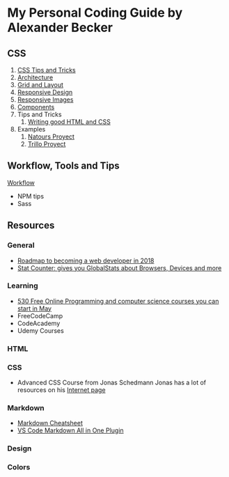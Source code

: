 # My Personal Coding Guide by Alexander Becker

## CSS
1. [CSS Tips and Tricks](css/css-tips.md)
2. [Architecture](css/css-architecture.md)
3. [Grid and Layout](css/grid-and-layout.md)
4. [Responsive Design](css/responsive-design.md)
5. [Responsive Images](css/responsive-img.md)
6. [Components](css/components.md)
7. Tips and Tricks
    1. [Writing good HTML and CSS](css/writing-good-html-css.md)
8. Examples
    1. [Natours Proyect](https://natours.netlify.com/)
    2. [Trillo Proyect](http://trillo.netlify.com/)

## Workflow, Tools and Tips
[Workflow](\workflow.md)
* NPM tips
* Sass

## Resources

### General
* [Roadmap to becoming a web developer in 2018](https://github.com/kamranahmedse/developer-roadmap)
* [Stat Counter: gives you GlobalStats about Browsers, Devices and more](http://gs.statcounter.com/)

### Learning
* [530 Free Online Programming and computer science courses you can start in May](https://medium.freecodecamp.org/530-free-online-programming-computer-science-courses-you-can-start-in-may-5e82f5307867)
* FreeCodeCamp
* CodeAcademy
* Udemy Courses

### HTML

### CSS
* Advanced CSS Course from Jonas Schedmann
Jonas has a lot of  resources on his [Internet page](http://codingheroes.io/resources/) 

### Markdown
* [Markdown Cheatsheet](https://github.com/adam-p/markdown-here/wiki/Markdown-Cheatsheet)
* [VS Code Markdown All in One Plugin](https://github.com/neilsustc/vscode-markdown)

### Design

### Colors

